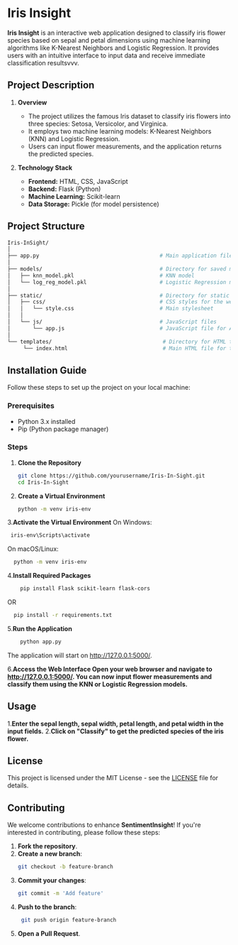 # Iris Insight

**Iris Insight** is an interactive web application designed to classify iris flower species based on sepal and petal dimensions using machine learning algorithms like K-Nearest Neighbors and Logistic Regression. It provides users with an intuitive interface to input data and receive immediate classification resultsvvv.

## Project Description

1. **Overview**
   - The project utilizes the famous Iris dataset to classify iris flowers into three species: Setosa, Versicolor, and Virginica.
   - It employs two machine learning models: K-Nearest Neighbors (KNN) and Logistic Regression.
   - Users can input flower measurements, and the application returns the predicted species.

2. **Technology Stack**
   - **Frontend:** HTML, CSS, JavaScript
   - **Backend:** Flask (Python)
   - **Machine Learning:** Scikit-learn
   - **Data Storage:** Pickle (for model persistence)

## Project Structure

   ```bash
  Iris-InSight/
│
├── app.py                                      # Main application file
│
├── models/                                     # Directory for saved machine learning models
│   ├── knn_model.pkl                           # KNN model
│   └── log_reg_model.pkl                       # Logistic Regression model
│
├── static/                                     # Directory for static files
│   ├── css/                                    # CSS styles for the web interface
│   │   └── style.css                           # Main stylesheet
│   │
│   └── js/                                     # JavaScript files
│       └── app.js                              # JavaScript file for API interaction
│
└── templates/                                   # Directory for HTML templates
        └── index.html                              # Main HTML file for the web interface
 ```

## Installation Guide

Follow these steps to set up the project on your local machine:

### Prerequisites

- Python 3.x installed
- Pip (Python package manager)

### Steps

1. **Clone the Repository**
   ```bash
   git clone https://github.com/yourusername/Iris-In-Sight.git
   cd Iris-In-Sight
2. **Create a Virtual Environment**
    ```bash
    python -m venv iris-env
3.**Activate the Virtual Environment**
On Windows:
  ```bash
   iris-env\Scripts\activate
 ```
On macOS/Linux:
  ```bash
    python -m venv iris-env
 ```
4.**Install Required Packages**
```bash
    pip install Flask scikit-learn flask-cors
```
  OR
```bash
  pip install -r requirements.txt
```
5.**Run the Application**
```bash
    python app.py
```
The application will start on http://127.0.0.1:5000/.


6.**Access the Web Interface Open your web browser and navigate to http://127.0.0.1:5000/. You can now input flower measurements and classify them using the KNN or Logistic Regression models.**


## Usage
1.**Enter the sepal length, sepal width, petal length, and petal width in the input fields.**
2.**Click on "Classify" to get the predicted species of the iris flower.**

## License

This project is licensed under the MIT License - see the [LICENSE](LICENSE.md) file for details.

## Contributing

We welcome contributions to enhance **SentimentInsight**! If you're interested in contributing, please follow these steps:

1. **Fork the repository**.
2. **Create a new branch**:
   ```bash
   git checkout -b feature-branch
3. **Commit your changes**:
   ```bash
   git commit -m 'Add feature'
   ```
4. **Push to the branch**:
   ```bash
    git push origin feature-branch
   ```
5. **Open a Pull Request**.
